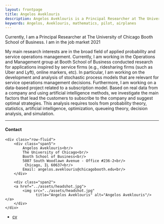 ```yaml
---
layout: frontpage
title: Angelos Aveklouris
description: Angelos Aveklouris is a Principal Researcher at The University of Chicago Booth School of Business. 
keywords: Angelos, Aveklouris, mathematics, pilot, airplanes
---
```


Currently, I am  a Principal Researcher at The University of Chicago Booth School of Business. I am in the job market 2021

My main research interests are in the broad field of applied probability and service operations management. Currently, I am working in the Operations and Management group at Booth School of Business conducted research for applications inspired by service firms (e.g., ridesharing firms (such as Uber and Lyft), online markers, etc). In particular, I am working on the development and analysis of stochastic process models that are relevant for service operations management decisions. Furthermore, I am working on a data-based project related to a subscription model. Based on real data from a company and using artificial intelligence methods, we investigate the main factors that lead the customers to subscribe to the company and suggest optimal strategies.
This analysis requires tools from probability theory, statistics, artificial intelligence, optimization, queueing theory, decision analysis, and simulation.




---


<div class="container">
<h4><a name="contact"></a>Contact</h4>

    <div class="row-fluid">
        <div class="span5">
            Angelos Aveklouris<br/>
            The University of Chicago<br/>
            Booth School of Business<br/>
            5807 South Woodlawn Avenue - Office #236-2<br/>
             Chicago, IL 60637<br/>
            Email: angelos.aveklouris@chicagobooth.edu<br/>
        </div>

        <div class="span2">
        <a href="../assets/headshot.jpg">
            <img src="../assets/headshot.jpg"
                  title="Angelos Aveklouris" alt="Angelos Aveklouris"/></a>
        </div>
    </div>
</div>

<div class="navbar">
  <div class="navbar-inner">
      <ul class="nav">
          <li><a href="{{ BASE_PATH }}/assets/CV.pdf">cv</a></li>
      </ul>
  </div>
</div>
